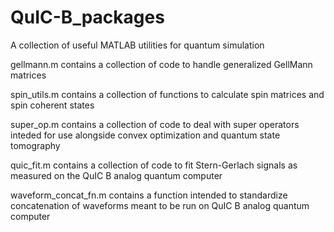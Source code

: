 # QuIC-B_packages

A collection of useful MATLAB utilities for quantum simulation

gellmann.m contains a collection of code to handle generalized GellMann matrices

spin_utils.m contains a collection of functions to calculate spin matrices and spin coherent states

super_op.m contains a collection of code to deal with super operators inteded for use alongside convex optimization and quantum state tomography

quic_fit.m contains a collection of code to fit Stern-Gerlach signals as measured on the QuIC B analog quantum computer

waveform_concat_fn.m contains a function intended to standardize concatenation of waveforms meant to be run on QuIC B analog quantum computer



